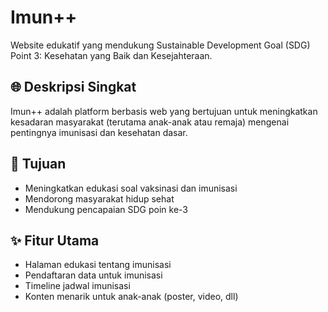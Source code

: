 # Imun++

Website edukatif yang mendukung Sustainable Development Goal (SDG) Point 3: Kesehatan yang Baik dan Kesejahteraan.

## 🌐 Deskripsi Singkat
Imun++ adalah platform berbasis web yang bertujuan untuk meningkatkan kesadaran masyarakat (terutama anak-anak atau remaja) mengenai pentingnya imunisasi dan kesehatan dasar.

## 🎯 Tujuan
- Meningkatkan edukasi soal vaksinasi dan imunisasi
- Mendorong masyarakat hidup sehat
- Mendukung pencapaian SDG poin ke-3

## ✨ Fitur Utama
- Halaman edukasi tentang imunisasi
- Pendaftaran data untuk imunisasi
- Timeline jadwal imunisasi
- Konten menarik untuk anak-anak (poster, video, dll)
